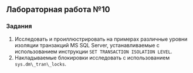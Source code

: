 ## Лабораторная работа №10
### Задания
1. Исследовать и проиллюстрировать на примерах различные уровни изоляции транзакций MS SQL Server, устанавливаемые с использованием инструкции `SET TRANSACTION ISOLATION LEVEL`.
2. Накладываемые блокировки исследовать с использованием `sys.dm\_tran\_locks`.